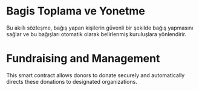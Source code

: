 # Bagis Toplama ve Yonetme

Bu akıllı sözleşme, bağış yapan kişilerin güvenli bir şekilde bağış yapmasını sağlar ve bu bağışları otomatik olarak belirlenmiş kuruluşlara yönlendirir.

# Fundraising and Management

This smart contract allows donors to donate securely and automatically directs these donations to designated organizations.
